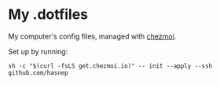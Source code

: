 # My .dotfiles

My computer's config files, managed with [chezmoi](https://www.chezmoi.io/).

Set up by running:

```shell
sh -c "$(curl -fsLS get.chezmoi.io)" -- init --apply --ssh github.com/hasnep
```
